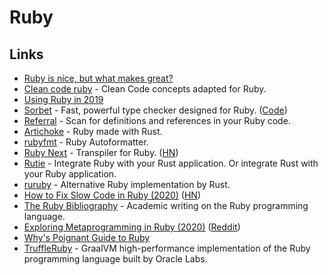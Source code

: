 # Ruby

## Links

* [Ruby is nice, but what makes great?](https://www.reddit.com/r/ruby/comments/8ysh41/ruby_is_nice_but_what_makes_great/)
* [Clean code ruby](https://github.com/uohzxela/clean-code-ruby) - Clean Code concepts adapted for Ruby.
* [Using Ruby in 2019](https://jasoncharnes.com/using-ruby-in-2019/)
* [Sorbet](https://sorbet.org/) - Fast, powerful type checker designed for Ruby. \([Code](https://github.com/sorbet/sorbet)\)
* [Referral](https://github.com/testdouble/referral) - Scan for definitions and references in your Ruby code.
* [Artichoke](https://github.com/artichoke/artichoke) - Ruby made with Rust.
* [rubyfmt](https://github.com/penelopezone/rubyfmt) - Ruby Autoformatter.
* [Ruby Next](https://github.com/ruby-next/ruby-next) - Transpiler for Ruby. \([HN](https://news.ycombinator.com/item?id=23078609)\)
* [Rutie](https://github.com/danielpclark/rutie) - Integrate Ruby with your Rust application. Or integrate Rust with your Ruby application.
* [ruruby](https://github.com/sisshiki1969/ruruby) - Alternative Ruby implementation by Rust.
* [How to Fix Slow Code in Ruby \(2020\)](https://engineering.shopify.com/blogs/engineering/how-fix-slow-code-ruby) \([HN](https://news.ycombinator.com/item?id=23182127)\)
* [The Ruby Bibliography](https://rubybib.org/) - Academic writing on the Ruby programming language.
* [Exploring Metaprogramming in Ruby \(2020\)](https://www.halcyon.hr/posts/exploring-metaprogramming-in-ruby/) \([Reddit](https://www.reddit.com/r/ruby/comments/gzsf5y/exploring_metaprogramming_in_ruby/)\)
* [Why's Poignant Guide to Ruby](http://poignant.guide/)
* [TruffleRuby](https://github.com/oracle/truffleruby) - GraalVM high-performance implementation of the Ruby programming language built by Oracle Labs.

